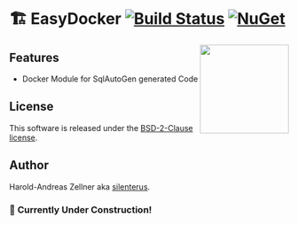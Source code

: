 # 🏗️ EasyDocker [![Build Status](https://github.com/silenterus/EasyDocker/workflows/ci/badge.svg?branch=main)](https://github.com/silenterus/EasyDocker/actions) [![NuGet](https://img.shields.io/nuget/v/EasyDocker.svg)](https://www.nuget.org/packages/EasyDocker/)

<img align="right" width="160px" height="160px" src="https://raw.githubusercontent.com/silenterus/EasyDocker/main/assets/EasyDocker.png">



## Features

- Docker Module for SqlAutoGen generated Code


## License

This software is released under the [BSD-2-Clause license](https://opensource.org/licenses/BSD-2-Clause). 

## Author

Harold-Andreas Zellner aka [silenterus](UserHomeUrl).


### 🚧 **Currently Under Construction!**
